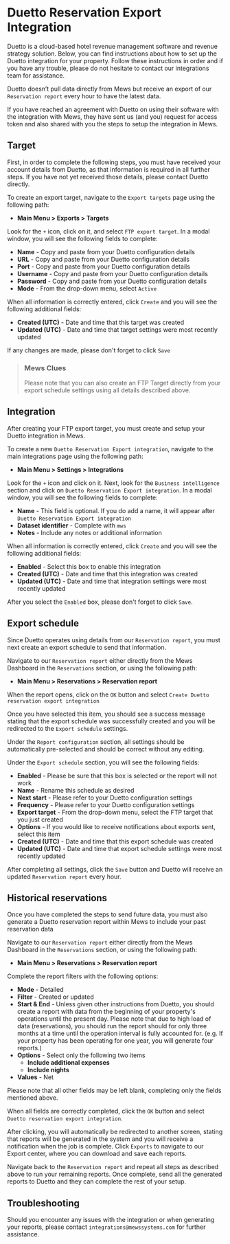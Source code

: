 # Duetto Reservation Export Integration

Duetto is a cloud-based hotel revenue management software and revenue strategy solution. Below, you can find instructions about how to set up the Duetto integration for your property. Follow these instructions in order and if you have any trouble, please do not hesitate to contact our integrations team for assistance.

Duetto doesn’t pull data directly from Mews but receive an export of our `Reservation report` every hour to have the latest data.

If you have reached an agreement with Duetto on using their software with the integration with Mews, they have sent us \(and you\) request for access token and also shared with you the steps to setup the integration in Mews.

## Target

First, in order to complete the following steps, you must have received your account details from Duetto, as that information is required in all further steps. If you have not yet received those details, please contact Duetto directly.

To create an export target, navigate to the `Export targets` page using the following path:

* **Main Menu &gt; Exports &gt; Targets**

Look for the `+` icon, click on it, and select `FTP export target`. In a modal window, you will see the following fields to complete:

* **Name** - Copy and paste from your Duetto configuration details
* **URL** - Copy and paste from your Duetto configuration details
* **Port** - Copy and paste from your Duetto configuration details
* **Username** - Copy and paste from your Duetto configuration details
* **Password** - Copy and paste from your Duetto configuration details
* **Mode** - From the drop-down menu, select `Active`

When all information is correctly entered, click `Create` and you will see the following additional fields:

* **Created \(UTC\)** - Date and time that this target was created
* **Updated \(UTC\)** - Date and time that target settings were most recently updated

If any changes are made, please don't forget to click `Save`

> ### Mews Clues
>
> Please note that you can also create an FTP Target directly from your export schedule settings using all details described above.

## Integration

After creating your FTP export target, you must create and setup your Duetto integration in Mews.

To create a new `Duetto Reservation Export integration`, navigate to the main integrations page using the following path:

* **Main Menu &gt; Settings &gt; Integrations**

Look for the `+` icon and click on it. Next, look for the `Business intelligence` section and click on `Duetto Reservation Export integration`. In a modal window, you will see the following fields to complete:

* **Name** - This field is optional. If you do add a name, it will appear after `Duetto Reservation Export integration`
* **Dataset identifier** - Complete with `mws`
* **Notes** - Include any notes or additional information 

When all information is correctly entered, click `Create` and you will see the following additional fields:

* **Enabled** - Select this box to enable this integration
* **Created \(UTC\)** - Date and time that this integration was created
* **Updated \(UTC\)** - Date and time that integration settings were most recently updated

After you select the `Enabled` box, please don't forget to click `Save`.

## Export schedule

Since Duetto operates using details from our `Reservation report`, you must next create an export schedule to send that information.

Navigate to our `Reservation report` either directly from the Mews Dashboard in the `Reservations` section, or using the following path:

* **Main Menu &gt; Reservations &gt; Reservation report**

When the report opens, click on the `OK` button and select `Create Duetto reservation export integration`

Once you have selected this item, you should see a success message stating that the export schedule was successfully created and you will be redirected to the `Export schedule` settings.

Under the `Report configuration` section, all settings should be automatically pre-selected and should be correct without any editing.

Under the `Export schedule` section, you will see the following fields:

* **Enabled** - Please be sure that this box is selected or the report will not work
* **Name** - Rename this schedule as desired
* **Next start** - Please refer to your Duetto configuration settings
* **Frequency** - Please refer to your Duetto configuration settings
* **Export target** - From the drop-down menu, select the FTP target that you just created
* **Options** - If you would like to receive notifications about exports sent, select this item
* **Created \(UTC\)** - Date and time that this export schedule was created
* **Updated \(UTC\)** - Date and time that export schedule settings were most recently updated

After completing all settings, click the `Save` button and Duetto will receive an updated `Reservation report` every hour.

## Historical reservations

Once you have completed the steps to send future data, you must also generate a Duetto reservation report within Mews to include your past reservation data

Navigate to our `Reservation report` either directly from the Mews Dashboard in the `Reservations` section, or using the following path:

* **Main Menu &gt; Reservations &gt; Reservation report**

Complete the report filters with the following options:

* **Mode** - Detailed
* **Filter** - Created or updated
* **Start & End** - Unless given other instructions from Duetto, you should create a report with data from the beginning of your property's operations until the present day. Please note that due to high load of data \(reservations\), you should run the report should for only three months at a time until the operation interval is fully accounted for. \(e.g. If your property has been operating for one year, you will generate four reports.\)
* **Options** - Select only the following two items
  * **Include additional expenses**
  * **Include nights**
* **Values** - Net 

Please note that all other fields may be left blank, completing only the fields mentioned above.

When all fields are correctly completed, click the `OK` button and select `Duetto reservation export integration`.

After clicking, you will automatically be redirected to another screen, stating that reports will be generated in the system and you will receive a notification when the job is complete. Click `Exports` to navigate to our Export center, where you can download and save each reports.

Navigate back to the `Reservation report` and repeat all steps as described above to run your remaining reports. Once complete, send all the generated reports to Duetto and they can complete the rest of your setup.

## Troubleshooting

Should you encounter any issues with the integration or when generating your reports, please contact `integrations@mewssystems.com` for further assistance.

